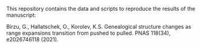 This repository contains the data and scripts to reproduce the results of the manuscript:

Birzu, G., Hallatschek, O., Korolev, K.S. Genealogical structure changes as range expansions transition from pushed to pulled. PNAS 118(34), e2026746118 (2021). 
